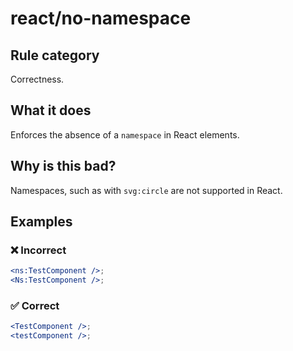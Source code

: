 # react/no-namespace

<!-- end auto-generated rule header -->

## Rule category

Correctness.

## What it does

Enforces the absence of a `namespace` in React elements.

## Why is this bad?

Namespaces, such as with `svg:circle` are not supported in React.

## Examples

### ❌ Incorrect

```jsx
<ns:TestComponent />;
<Ns:TestComponent />;
```

### ✅ Correct

```jsx
<TestComponent />;
<testComponent />;
```
